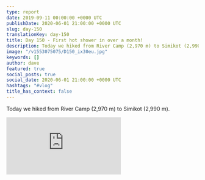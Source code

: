 ```yaml
---
type: report
date: 2019-09-11 00:00:00 +0000 UTC
publishDate: 2020-06-01 21:00:00 +0000 UTC
slug: day-150
translationKey: day-150
title: Day 150 - First hot shower in over a month!
description: Today we hiked from River Camp (2,970 m) to Simikot (2,990 m).
image: "/v1553075075/D150_ix30eu.jpg"
keywords: []
author: dave
featured: true
social_posts: true
social_date: 2020-06-01 21:00:00 +0000 UTC
hashtags: "#vlog"
title_has_context: false
---
```


Today we hiked from River Camp (2,970 m) to Simikot (2,990 m).

<iframe src="https://www.youtube.com/embed/qfEvWnCPG5s" frameborder="0" allow="accelerometer; autoplay; encrypted-media; gyroscope; picture-in-picture" allowfullscreen></iframe>

